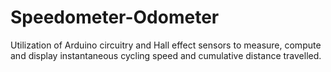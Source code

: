 # Speedometer-Odometer
Utilization of Arduino circuitry and Hall effect sensors to measure, compute and display instantaneous cycling speed and cumulative distance travelled.

